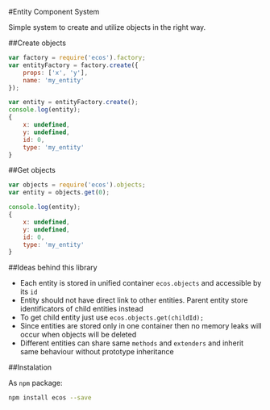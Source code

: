 #Entity Component System

Simple system to create and utilize objects in the right way.

##Create objects
```js
var factory = require('ecos').factory;
var entityFactory = factory.create({
    props: ['x', 'y'],
    name: 'my_entity'
});

var entity = entityFactory.create();
console.log(entity);
{
    x: undefined,
    y: undefined,
    id: 0,
    type: 'my_entity'
}
```

##Get objects
```js
var objects = require('ecos').objects;
var entity = objects.get(0);

console.log(entity);
{
    x: undefined,
    y: undefined,
    id: 0,
    type: 'my_entity'
}
```

##Ideas behind this library
* Each entity is stored in unified container `ecos.objects` and accessible by its `id`
* Entity should not have direct link to other entities. Parent entity store identificators of child entities instead
* To get child entity just use `ecos.objects.get(childId);`
* Since entities are stored only in one container then no memory leaks will occur when objects will be deleted
* Different entities can share same `methods` and `extenders` and inherit same behaviour without prototype inheritance

##Instalation

As `npm` package:

```bash
npm install ecos --save
```